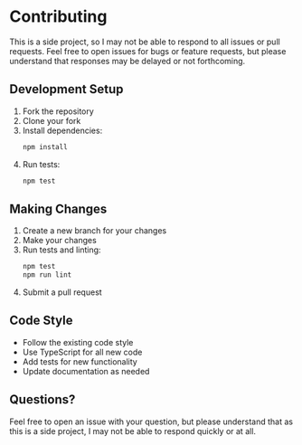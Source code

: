 # Contributing

This is a side project, so I may not be able to respond to all issues or pull requests. Feel free to open issues for bugs or feature requests, but please understand that responses may be delayed or not forthcoming.

## Development Setup

1. Fork the repository
2. Clone your fork
3. Install dependencies:
   ```bash
   npm install
   ```
4. Run tests:
   ```bash
   npm test
   ```

## Making Changes

1. Create a new branch for your changes
2. Make your changes
3. Run tests and linting:
   ```bash
   npm test
   npm run lint
   ```
4. Submit a pull request

## Code Style

- Follow the existing code style
- Use TypeScript for all new code
- Add tests for new functionality
- Update documentation as needed

## Questions?

Feel free to open an issue with your question, but please understand that as this is a side project, I may not be able to respond quickly or at all.
